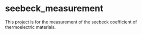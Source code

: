 # seebeck_measurement

This project is for the measurement of the seebeck coefficient of thermoelectric materials.
